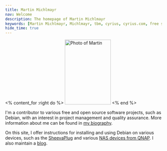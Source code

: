 ```yaml
---
title: Martin Michlmayr
nav: Welcome
description: The homepage of Martin Michlmayr
keywords: [Martin Michlmayr, Michlmayr, tbm, cyrius, cyrius.com, free software]
hide_time: true
---
```


<% content_for :right do %>
<img src = "images/palm.jpg" class="border" alt = "Photo of Martin" width="148" height="209" />
<% end %>

I'm a contributor to various free and open source software projects, such
as Debian, with an interest in project management and quality assurance.
More information about me can be found in [my biography](bio/).

On this site, I offer instructions for installing and using Debian on
various devices, such as the [SheevaPlug](debian/kirkwood/sheevaplug/) and
various [NAS devices from QNAP](debian/kirkwood/qnap/).  I also maintain a
[blog](blog).

